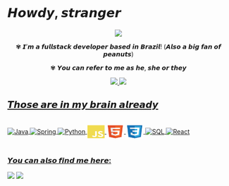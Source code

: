 # 𝙃𝙤𝙬𝙙𝙮, 𝙨𝙩𝙧𝙖𝙣𝙜𝙚𝙧

<div align="center">
   <img height="400em" align="center" src="https://64.media.tumblr.com/112e616f8ee4b34ff28b7f8f004f1121/tumblr_pb7tmmj3zD1ro8ysbo1_500.gifv"/>
   <br>
</div>

<p align="center">✾ 𝙄’𝙢 𝙖 𝙛𝙪𝙡𝙡𝙨𝙩𝙖𝙘𝙠 𝙙𝙚𝙫𝙚𝙡𝙤𝙥𝙚𝙧 𝙗𝙖𝙨𝙚𝙙 𝙞𝙣 𝘽𝙧𝙖𝙯𝙞𝙡! (𝘼𝙡𝙨𝙤 𝙖 𝙗𝙞𝙜 𝙛𝙖𝙣 𝙤𝙛 𝙥𝙚𝙖𝙣𝙪𝙩𝙨)</p>
<p align="center">✾ 𝙔𝙤𝙪 𝙘𝙖𝙣 𝙧𝙚𝙛𝙚𝙧 𝙩𝙤 𝙢𝙚 𝙖𝙨 𝙝𝙚, 𝙨𝙝𝙚 𝙤𝙧 𝙩𝙝𝙚𝙮</p>

<div align="center">
   <a href="https://github.com/beazinat">
   <img height="180em" src="https://github-readme-streak-stats.herokuapp.com/?user=beazinat&theme=omni&hide_border=false"/>
   <img height="180em" src="https://github-readme-stats.vercel.app/api/top-langs/?username=beazinat&theme=omni&show_icons=true&hide_border=false&layout=compact"/>
</div>

## **𝙏𝙝𝙤𝙨𝙚 𝙖𝙧𝙚 𝙞𝙣 𝙢𝙮 𝙗𝙧𝙖𝙞𝙣 𝙖𝙡𝙧𝙚𝙖𝙙𝙮**
<div style="display: inline_block"><br>
   <img align="center" alt="Java" height="30" width="40" src="https://cdn.jsdelivr.net/gh/devicons/devicon@latest/icons/java/java-original.svg">
   <img align="center" alt="Spring" height="30" width="40"src="https://cdn.jsdelivr.net/gh/devicons/devicon@latest/icons/spring/spring-original.svg">
   <img align="center" alt="Python" height="30" width="40" src= "https://cdn.jsdelivr.net/gh/devicons/devicon@latest/icons/python/python-original.svg">
   <img align="center" alt="Js" height="30" width="40" src="https://raw.githubusercontent.com/devicons/devicon/master/icons/javascript/javascript-plain.svg">
   <img align="center" alt="HTML" height="30" width="40" src="https://raw.githubusercontent.com/devicons/devicon/master/icons/html5/html5-original.svg">
   <img align="center" alt="CSS" height="30" width="40" src="https://raw.githubusercontent.com/devicons/devicon/master/icons/css3/css3-original.svg">
   <img align="center" alt="SQL" height="30" width="40" src="https://cdn.jsdelivr.net/gh/devicons/devicon@latest/icons/mysql/mysql-original.svg">
   <img align="center" alt="React" height="30" width="40" src="https://cdn.jsdelivr.net/gh/devicons/devicon@latest/icons/react/react-original.svg">
</div>
 
<br>
 
### 𝙔𝙤𝙪 𝙘𝙖𝙣 𝙖𝙡𝙨𝙤 𝙛𝙞𝙣𝙙 𝙢𝙚 𝙝𝙚𝙧𝙚:
<div> 
   <a href="https://discord.gg/beazinat" target="_blank"><img src="https://img.shields.io/badge/Discord-7289DA?style=for-the-badge&logo=discord&logoColor=white" target="_blank"></a>
   <a href="https://www.linkedin.com/in/beagonca" target="_blank"><img src="https://img.shields.io/badge/-LinkedIn-%230077B5?style=for-the-badge&logo=linkedin&logoColor=white" target="_blank"></a>
</div>

